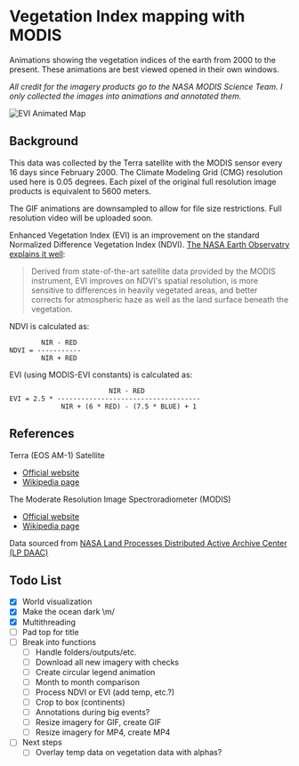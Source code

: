 Vegetation Index mapping with MODIS
===================================

Animations showing the vegetation indices of the earth from 2000 to the present. These animations are best viewed opened in their own windows.

*All credit for the imagery products go to the NASA MODIS Science Team. I only collected the images into animations and annotated them.*

![EVI Animated Map](https://github.com/aaronpenne/data_visualization/blob/master/gis/vegetation/animation_evi_shortened.gif)

Background
----------

This data was collected by the Terra satellite with the MODIS sensor every 16 days since February 2000. The Climate Modeling Grid (CMG) resolution used here is 0.05 degrees. Each pixel of the original full resolution image products is equivalent to 5600 meters.

The GIF animations are downsampled to allow for file size restrictions. Full resolution video will be uploaded soon.

Enhanced Vegetation Index (EVI) is an improvement on the standard Normalized Difference Vegetation Index (NDVI). [The NASA Earth Observatry explains it well](https://earthobservatory.nasa.gov/Features/MeasuringVegetation/measuring_vegetation_4.php):

>Derived from state-of-the-art satellite data provided by the MODIS instrument, EVI improves on NDVI's spatial resolution, is more sensitive to differences in heavily vegetated areas, and better corrects for atmospheric haze as well as the land surface beneath the vegetation.

NDVI is calculated as:

```
        NIR - RED
NDVI = -----------
        NIR + RED
```

EVI (using MODIS-EVI constants) is calculated as:

```
                         NIR - RED
EVI = 2.5 * ------------------------------------
             NIR + (6 * RED) - (7.5 * BLUE) + 1
```

References
----------

Terra (EOS AM-1) Satellite
- [Official website](https://terra.nasa.gov/)
- [Wikipedia page](https://en.wikipedia.org/wiki/Terra_%28satellite%29)

The Moderate Resolution Image Spectroradiometer (MODIS)
- [Official website](https://modis.gsfc.nasa.gov/)
- [Wikipedia page](https://en.wikipedia.org/wiki/Moderate-resolution_imaging_spectroradiometer)

Data sourced from [NASA Land Processes Distributed Active Archive Center (LP DAAC)](https://lpdaac.usgs.gov/dataset_discovery/modis/modis_products_table/mod13c1_v006)


Todo List
---------
- [x] World visualization
- [x] Make the ocean dark \m/
- [x] Multithreading
- [ ] Pad top for title
- [ ] Break into functions
    - [ ] Handle folders/outputs/etc.
    - [ ] Download all new imagery with checks
    - [ ] Create circular legend animation
    - [ ] Month to month comparison
    - [ ] Process NDVI or EVI (add temp, etc.?)
    - [ ] Crop to box (continents)
    - [ ] Annotations during big events?
    - [ ] Resize imagery for GIF, create GIF
    - [ ] Resize imagery for MP4, create MP4
- [ ] Next steps
    - [ ] Overlay temp data on vegetation data with alphas?
